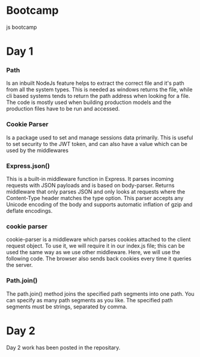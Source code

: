 # Bootcamp
js bootcamp
# Day 1

### Path
Is an inbuilt NodeJs feature helps to extract the correct file and it's path from all the system types. This is needed as windows returns the file, while cli based systems tends to return the path address when looking for a file. The code is mostly used when building production models and the production files have to be run and accessed.

### Cookie Parser

Is a package used to set and manage sessions data primarily. This is useful to set security to the JWT token, and can also have a value which can be used by the middlewares

### Express.json()

This is a built-in middleware function in Express. It parses incoming requests with JSON payloads and is based on body-parser.
Returns middleware that only parses JSON and only looks at requests where the Content-Type header matches the type option. This parser accepts any Unicode encoding of the body and supports automatic inflation of gzip and deflate encodings.

### cookie parser
cookie-parser is a middleware which parses cookies attached to the client request object. To use it, we will require it in our index.js file; this can be used the same way as we use other middleware. Here, we will use the following code. The browser also sends back cookies every time it queries the server.

### Path.join()
The path.join() method joins the specified path segments into one path.
You can specify as many path segments as you like.
The specified path segments must be strings, separated by comma.

# Day 2
Day 2 work has been posted in the repositary.
